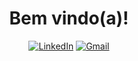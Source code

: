 <div align="center">
  
#  Bem vindo(a)!
    
[![LinkedIn](https://img.shields.io/badge/LinkedIn-0077B5?style=for-the-badge&logo=linkedin&logoColor=white)](https://www.linkedin.com/in/sfvini/)
[![Gmail](https://img.shields.io/badge/Gmail-333333?style=for-the-badge&logo=gmail&logoColor=red)](mailto:viniciusicmsc@gmail.com)

</div>
